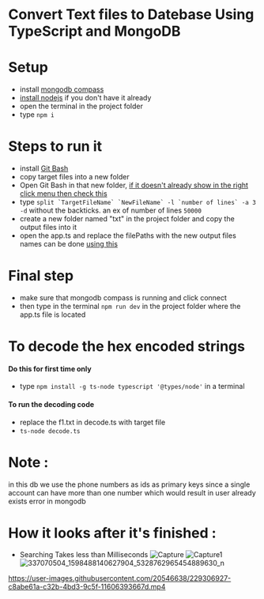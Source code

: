 # Convert Text files to Datebase Using TypeScript and MongoDB

# Setup

* install [mongodb compass](https://www.mongodb.com/try/download/community)
* [install nodejs](https://nodejs.org/en/download) if you don't have it already
* open the terminal in the project folder
* type `npm i`

# Steps to run it

- install [Git Bash](https://git-scm.com/downloads)
- copy target files into a new folder
- Open Git Bash in that new folder, [if it doesn't already show in the right click menu then check this](https://www.youtube.com/watch?v=kIgZEdyn1dA)
-  type 
``split `TargetFileName` `NewFileName` -l `number of lines` -a 3 -d`` without the backticks. an ex of number of lines `50000` 
- create a new folder named "txt" in the project folder and copy the output files into it
- open the app.ts and replace the filePaths with the new output files names can be done [using this](https://superuser.com/questions/395836/how-to-copy-a-list-of-file-names-to-text-file)   


# Final step

* make sure that mongodb compass is running and click connect
* then type in the terminal `npm run dev` in the project folder where the app.ts file is located 

# To decode the hex encoded strings

#### Do this for first time only ####
* type `npm install -g ts-node typescript '@types/node'` in a terminal

#### To run the decoding code ####
* replace the f1.txt in decode.ts with target file
* `ts-node decode.ts`

# Note :
in this db we use the phone numbers as ids as primary keys since a single account can have more than one number which would result in user already exists error in mongodb 

# How it looks after it's finished :
- Searching Takes less than Milliseconds 
![Capture](https://user-images.githubusercontent.com/20546638/229307090-b8577356-dd9e-4d65-9988-22b17fc82ee4.jpg)
![Capture1](https://user-images.githubusercontent.com/20546638/229307103-102a232c-d62f-49fa-83d2-ade7edeaba63.jpg)
![337070504_1598488140627904_5328762965454889630_n](https://user-images.githubusercontent.com/20546638/229307110-5bc8852d-63ca-434d-a8fa-f71dc51742fb.jpg)

https://user-images.githubusercontent.com/20546638/229306927-c8abe61a-c32b-4bd3-9c5f-11606393667d.mp4

